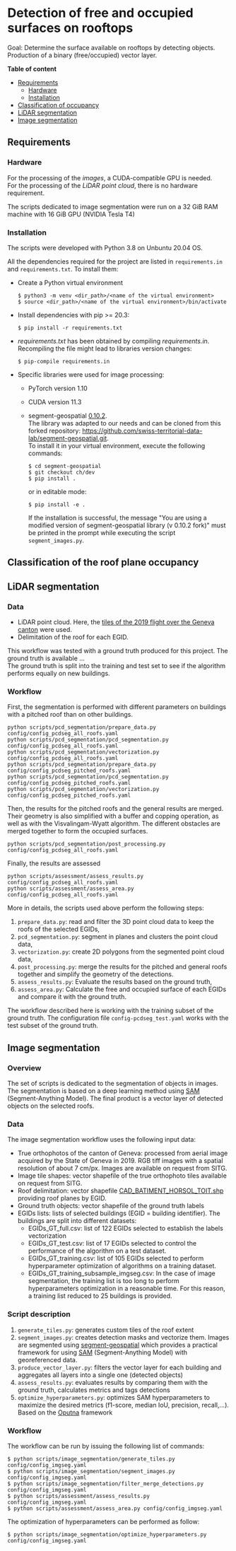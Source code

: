 # Detection of free and occupied surfaces on rooftops

Goal: Determine the surface available on rooftops by detecting objects. Production of a binary (free/occupied) vector layer.

**Table of content**

- [Requirements](#requirements)
	- [Hardware](#hardware)
    - [Installation](#installation)
- [Classification of occupancy](#classification-of-the-roof-plane-occupation)
- [LiDAR segmentation](#lidar-segmentation)
- [Image segmentation](#image-segmentation)

## Requirements

### Hardware

For the processing of the *images*, a CUDA-compatible GPU is needed. <br>
For the processing of the *LiDAR point cloud*, there is no hardware requirement.

The scripts dedicated to image segmentation were run on a 32 GiB RAM machine with 16 GiB GPU (NVIDIA Tesla T4)

### Installation

The scripts were developed with Python 3.8<!-- 3.10 actually for the pcdseg --> on Unbuntu 20.04 OS.

All the dependencies required for the project are listed in `requirements.in` and `requirements.txt`. To install them:

- Create a Python virtual environment

    ```
    $ python3 -m venv <dir_path>/<name of the virtual environment>
    $ source <dir_path>/<name of the virtual environment>/bin/activate
    ```

- Install dependencies with pip >= 20.3:

    ```
    $ pip install -r requirements.txt
    ```

- _requirements.txt_ has been obtained by compiling _requirements.in_. Recompiling the file might lead to libraries version changes:

    ```
    $ pip-compile requirements.in
    ```

- Specific libraries were used for image processing:
    - PyTorch version 1.10
    - CUDA version 11.3
    - segment-geospatial [0.10.2](https://github.com/opengeos/segment-geospatial/releases/tag/v0.10.2). <br>
    The library was adapted to our needs and can be cloned from this forked repository: https://github.com/swiss-territorial-data-lab/segment-geospatial.git. <br> To install it in your virtual environment, execute the following commands:

        ```
        $ cd segment-geospatial
        $ git checkout ch/dev
        $ pip install .
        ```

        or in editable mode:

        ```
        $ pip install -e .
        ```

        If the installation is successful, the message "You are using a modified version of segment-geospatial library (v 0.10.2 fork)" must be printed in the prompt while executing the script `segment_images.py`.  


## Classification of the roof plane occupancy

## LiDAR segmentation

### Data

- LiDAR point cloud. Here, the [tiles of the 2019 flight over the Geneva canton](https://ge.ch/sitggeoportal1/apps/webappviewer/index.html?id=311e4a8ae2724f9698c9bcfb6ab45c56) were used.
- Delimitation of the roof for each EGID.

This workflow was tested with a ground truth produced for this project. The ground truth is available ... <br>
The ground truth is split into the training and test set to see if the algorithm performs equally on new buildings.

### Workflow

First, the segmentation is performed with different parameters on buildings with a pitched roof than on other buildings.

```
python scripts/pcd_segmentation/prepare_data.py config/config_pcdseg_all_roofs.yaml
python scripts/pcd_segmentation/pcd_segmentation.py config/config_pcdseg_all_roofs.yaml
python scripts/pcd_segmentation/vectorization.py config/config_pcdseg_all_roofs.yaml
python scripts/pcd_segmentation/prepare_data.py config/config_pcdseg_pitched_roofs.yaml
python scripts/pcd_segmentation/pcd_segmentation.py config/config_pcdseg_pitched_roofs.yaml
python scripts/pcd_segmentation/vectorization.py config/config_pcdseg_pitched_roofs.yaml
```

Then, the results for the pitched roofs and the general results are merged. Their geometry is also simplified with a buffer and copping operation, as well as with the Visvalingam-Wyatt algorithm. The different obstacles are merged together to form the occupied surfaces.

```
python scripts/pcd_segmentation/post_processing.py config/config_pcdseg_all_roofs.yaml
```

Finally, the results are assessed

```
python scripts/assessment/assess_results.py config/config_pcdseg_all_roofs.yaml
python scripts/assessment/assess_area.py config/config_pcdseg_all_roofs.yaml
```

More in details, the scripts used above perform the following steps:
1. `prepare_data.py`: read and filter the 3D point cloud data to keep the roofs of the selected EGIDs,
2. `pcd_segmentation.py`: segment in planes and clusters the point cloud data,
3. `vectorization.py`: create 2D polygons from the segmented point cloud data,
7. `post_processing.py`: merge the results for the pitched and general roofs together and simplify the geometry of the detections.
5. `assess_results.py`: Evaluate the results based on the ground truth,
6. `assess_area.py`: Calculate the free and occupied surface of each EGIDs and compare it with the ground truth.

The workflow described here is working with the training subset of the ground truth. The configuration file `config-pcdseg_test.yaml` works with the test subset of the ground truth.

## Image segmentation

### Overview

The set of scripts is dedicated to the segmentation of objects in images. The segmentation is based on a deep learning method using [SAM](https://github.com/facebookresearch/segment-anything) (Segment-Anything Model). The final product is a vector layer of detected objects on the selected roofs. 

### Data

The image segmentation workflow uses the following input data:

- True orthophotos of the canton of Geneva: processed from aerial image acquired by the State of Geneva in 2019. RGB tiff images with a spatial resolution of about 7 cm/px. Images are available on request from SITG.
- Image tile shapes: vector shapefile of the true orthophoto tiles available on request from SITG. 
- Roof delimitation: vector shapefile [CAD_BATIMENT_HORSOL_TOIT.shp](https://ge.ch/sitg/sitg_catalog/sitg_donnees?keyword=&geodataid=0635&topic=tous&service=tous&datatype=tous&distribution=tous&sort=auto) providing roof planes by EGID. 
- Ground truth objects: vector shapefile of the ground truth labels
- EGIDs lists: lists of selected buildings (EGID = building identifier). The buildings are split into different datasets:
    - EGIDs_GT_full.csv: list of 122 EGIDs selected to establish the labels vectorization
    - EGIDs_GT_test.csv: list of 17 EGIDs selected to control the performance of the algorithm on a test dataset.
    - EGIDs_GT_training.csv: list of 105 EGIDs selected to perform hyperparameter optimization of algorithms on a training dataset. 
    - EGIDs_GT_training_subsample_imgseg.csv: In the case of image segmentation, the training list is too long to perform hyperparameters optimization in a reasonable time. For this reason, a training list reduced to 25 buildings is provided. 

### Script description

1. `generate_tiles.py`: generates custom tiles of the roof extent
2. `segment_images.py`: creates detection masks and vectorize them. Images are segmented using [segment-geospatial](https://github.com/opengeos/segment-geospatial) which provides a practical framework for using [SAM](https://github.com/facebookresearch/segment-anything) (Segment-Anything Model) with georeferenced data.
3. `produce_vector_layer.py`: filters the vector layer for each building and aggregates all layers into a single one (detected objects)
4. `assess_results.py`: evaluates results by comparing them with the ground truth, calculates metrics and tags detections
5. `optimize_hyperparameters.py`: optimizes SAM hyperparameters to maximize the desired metrics (f1-score, median IoU, precision, recall,...). Based on the [Oputna](https://optuna.org/) framework

### Workflow

The workflow can be run by issuing the following list of commands:

```
$ python scripts/image_segmentation/generate_tiles.py config/config_imgseg.yaml
$ python scripts/image_segmentation/segment_images.py config/config_imgseg.yaml
$ python scripts/image_segmentation/filter_merge_detections.py config/config_imgseg.yaml
$ python scripts/assessment/assess_results.py config/config_imgseg.yaml
$ python scripts/assessment/assess_area.py config/config_imgseg.yaml
```

The optimization of hyperparameters can be performed as follow:

```
$ python scripts/image_segmentation/optimize_hyperparameters.py config/config_imgseg.yaml
```
